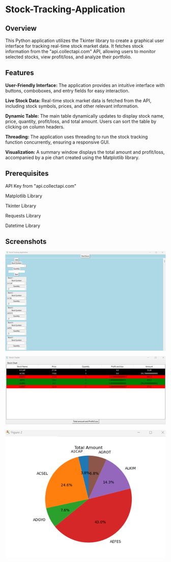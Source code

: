 # Stock-Tracking-Application

## Overview
This Python application utilizes the Tkinter library to create a graphical user interface for tracking real-time stock market data. It fetches stock information from the "api.collectapi.com" API, allowing users to monitor selected stocks, view profit/loss, and analyze their portfolio.

## Features
**User-Friendly Interface:** The application provides an intuitive interface with buttons, comboboxes, and entry fields for easy interaction.

**Live Stock Data:** Real-time stock market data is fetched from the API, including stock symbols, prices, and other relevant information.

**Dynamic Table:** The main table dynamically updates to display stock name, price, quantity, profit/loss, and total amount. Users can sort the table by clicking on column headers.

**Threading:** The application uses threading to run the stock tracking function concurrently, ensuring a responsive GUI.

**Visualization:** A summary window displays the total amount and profit/loss, accompanied by a pie chart created using the Matplotlib library.

## Prerequisites
API Key from "api.collectapi.com"

Matplotlib Library

Tkinter Library

Requests Library 

Datetime Library

## Screenshots

![screenshot1](https://github.com/alisan0celik/Stock-Tracking-Application/blob/main/Screenshots/Ekran%20g%C3%B6r%C3%BCnt%C3%BCs%C3%BC%202023-12-19%20164437.png)

![screenshot2](https://github.com/alisan0celik/Stock-Tracking-Application/blob/main/Screenshots/3.png)

![screenshot3](https://github.com/alisan0celik/Stock-Tracking-Application/blob/main/Screenshots/2.png)

